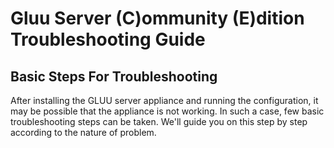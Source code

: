 # Gluu Server (C)ommunity (E)dition Troubleshooting Guide

## Basic Steps For Troubleshooting

After installing the GLUU server appliance and running the configuration, it may be possible that the appliance is not working. In such a case, few basic troubleshooting steps can be taken. We'll guide you on this step by step according to the nature of problem.
